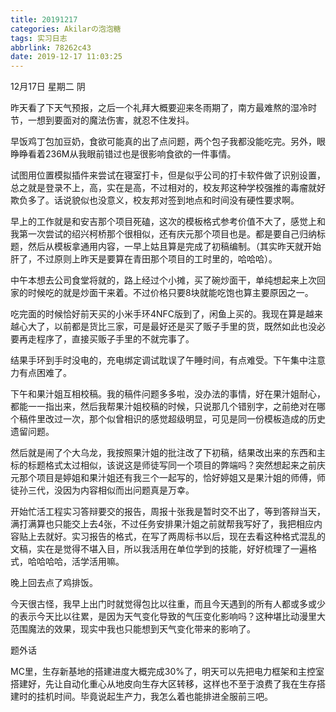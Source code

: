 ```yaml
---
title: 20191217
categories: Akilarの泡泡糖
tags: 实习日志
abbrlink: 78262c43
date: 2019-12-17 11:03:25
---
```

12月17日 星期二 阴

昨天看了下天气预报，之后一个礼拜大概要迎来冬雨期了，南方最难熬的湿冷时节，一想到要面对的魔法伤害，就忍不住发抖。

早饭鸡丁包加豆奶，食欲可能真的出了点问题，两个包子我都没能吃完。另外，眼睁睁看着236M从我眼前错过也是很影响食欲的一件事情。

试图用位置模拟插件来尝试在寝室打卡，但是似乎公司的打卡软件做了识别设置，总之就是登录不上，高，实在是高，不过相对的，校友邦这种学校强推的毒瘤就好欺负多了。话说貌似也没意义，校友邦对签到地点和时间没有硬性要求啊。

早上的工作就是和安吉那个项目死磕，这次的模板格式参考价值不大了，感觉上和我第一次尝试的绍兴柯桥那个很相似，还有庆元那个项目也是。都是要自己归纳标题，然后从模板拿通用内容，一早上姑且算是完成了初稿编制。（其实昨天就开始肝了，不过原则上昨天是要算在青田那个项目的工时里的，哈哈哈）。

中午本想去公司食堂将就的，路上经过个小摊，买了碗炒面干，单纯想起来上次回家的时候吃的就是炒面干来着。不过价格只要8块就能吃饱也算主要原因之一。

吃完面的时候恰好前天买的小米手环4NFC版到了，闲鱼上买的。我现在算是越来越心大了，以前都是货比三家，可是最好还是买了贩子手里的货，既然如此也没必要再走程序了，直接买贩子手里的不就完事了。

结果手环到手时没电的，充电绑定调试耽误了午睡时间，有点难受。下午集中注意力有点困难了。

下午和果汁姐互相校稿。我的稿件问题多多啦，没办法的事情，好在果汁姐耐心，都能一一指出来，然后我帮果汁姐校稿的时候，只说那几个错别字，之前绝对在哪个稿件里改过一次，那个似曾相识的感觉超级明显，可见是同一份模板造成的历史遗留问题。

然后就是闹了个大乌龙，我按照果汁姐的批注改了下初稿，结果改出来的东西和主标的标题格式太过相似，该说这是师徒写同一个项目的弊端吗？突然想起来之前庆元那个项目是婷姐和果汁姐还有我三个一起写的，恰好婷姐又是果汁姐的师傅，师徒孙三代，没因为内容相似而出问题真是万幸。

开始忙活工程实习答辩要交的报告，周报十张我是暂时交不出了，等到答辩当天，满打满算也只能交上去4张，不过任务安排果汁姐之前就帮我写好了，我把相应内容贴上去就好。实习报告的格式，在写了两周标书以后，现在去看这种格式混乱的文稿，实在是觉得不堪入目，所以我活用在单位学到的技能，好好梳理了一遍格式，哈哈哈哈，活学活用嘛。

晚上回去点了鸡排饭。

今天很古怪，我早上出门时就觉得包比以往重，而且今天遇到的所有人都或多或少的表示今天比以往累，是因为天气变化导致的气压变化影响吗？这种堪比动漫里大范围魔法的效果，现实中我也只能想到天气变化带来的影响了。

题外话

MC里，生存新基地的搭建进度大概完成30%了，明天可以先把电力框架和主控室搭建好，先让自动化重心从地皮向生存大区转移，这样也不至于浪费了我在生存搭建时的挂机时间。毕竟说起生产力，我怎么着也能排进全服前三吧。
